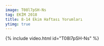 ```yaml
---
image: T08l7pSH-Ns
tag: EKİM 2018
title: 8-14 Ekim Haftası Yorumları
ytimg: true
---
```

{% include video.html id="T08l7pSH-Ns" %}
